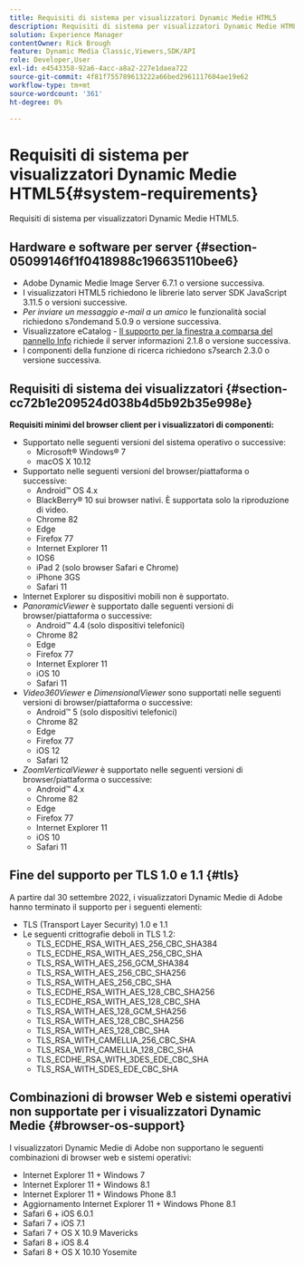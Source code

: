 ```yaml
---
title: Requisiti di sistema per visualizzatori Dynamic Medie HTML5
description: Requisiti di sistema per visualizzatori Dynamic Medie HTML5.
solution: Experience Manager
contentOwner: Rick Brough
feature: Dynamic Media Classic,Viewers,SDK/API
role: Developer,User
exl-id: e4543358-92a6-4acc-a8a2-227e1daea722
source-git-commit: 4f81f755789613222a66bed2961117604ae19e62
workflow-type: tm+mt
source-wordcount: '361'
ht-degree: 0%

---
```


# Requisiti di sistema per visualizzatori Dynamic Medie HTML5{#system-requirements}

Requisiti di sistema per visualizzatori Dynamic Medie HTML5.

<!-- Updated March 03, 2022 Contact is now Deepa Gupta -->

<!-- Updated April 06, 2021 from https://wiki.corp.adobe.com/pages/viewpage.action?spaceKey=scene7qa&title=s7Viewers%2C+S7SDK%2C+S7OnDemand+Release+Notes - Contact is Sasha -->

## Hardware e software per server {#section-05099146f1f0418988c196635110bee6}

<!-- Updated March 03, 2022 Contact is now Deepa Gupta -->

* Adobe Dynamic Medie Image Server 6.7.1 o versione successiva.
* I visualizzatori HTML5 richiedono le librerie lato server SDK JavaScript 3.11.5 o versioni successive.
* *Per inviare un messaggio e-mail a un amico* le funzionalità social richiedono s7ondemand 5.0.9 o versione successiva.
* Visualizzatore eCatalog - [Il supporto per la finestra a comparsa del pannello Info](/help/aem-viewers-ref/c-html5-s7-aem-asset-viewers/c-html5-20-ecatalog-viewer-about/c-html5-20-ecatalog-viewer-customizingviewer/r-html5-ecatalog-viewer-20-customize-infopanelpopup.md) richiede il server informazioni 2.1.8 o versione successiva.
* I componenti della funzione di ricerca richiedono s7search 2.3.0 o versione successiva.

## Requisiti di sistema dei visualizzatori {#section-cc72b1e209524d038b4d5b92b35e998e}

**Requisiti minimi del browser client per i visualizzatori di componenti:**

* Supportato nelle seguenti versioni del sistema operativo o successive:
   * Microsoft® Windows® 7
   * macOS X 10.12
* Supportato nelle seguenti versioni del browser/piattaforma o successive:
   * Android™ OS 4.x
   * BlackBerry® 10 sui browser nativi. È supportata solo la riproduzione di video.
   * Chrome 82
   * Edge
   * Firefox 77
   * Internet Explorer 11
   * IOS6
   * iPad 2 (solo browser Safari e Chrome)
   * iPhone 3GS
   * Safari 11
* Internet Explorer su dispositivi mobili non è supportato.
* *PanoramicViewer* è supportato dalle seguenti versioni di browser/piattaforma o successive:
   * Android™ 4.4 (solo dispositivi telefonici)
   * Chrome 82
   * Edge
   * Firefox 77
   * Internet Explorer 11
   * iOS 10
   * Safari 11
* *Video360Viewer* e *DimensionalViewer* sono supportati nelle seguenti versioni di browser/piattaforma o successive:
   * Android™ 5 (solo dispositivi telefonici)
   * Chrome 82
   * Edge
   * Firefox 77
   * iOS 12
   * Safari 12
* *ZoomVerticalViewer* è supportato nelle seguenti versioni di browser/piattaforma o successive:
   * Android™ 4.x
   * Chrome 82
   * Edge
   * Firefox 77
   * Internet Explorer 11
   * iOS 10
   * Safari 11

## Fine del supporto per TLS 1.0 e 1.1 {#tls}

<!-- CQDOC-19433 -->

A partire dal 30 settembre 2022, i visualizzatori Dynamic Medie di Adobe hanno terminato il supporto per i seguenti elementi:

* TLS (Transport Layer Security) 1.0 e 1.1
* Le seguenti crittografie deboli in TLS 1.2:
   * TLS_ECDHE_RSA_WITH_AES_256_CBC_SHA384
   * TLS_ECDHE_RSA_WITH_AES_256_CBC_SHA
   * TLS_RSA_WITH_AES_256_GCM_SHA384
   * TLS_RSA_WITH_AES_256_CBC_SHA256
   * TLS_RSA_WITH_AES_256_CBC_SHA
   * TLS_ECDHE_RSA_WITH_AES_128_CBC_SHA256
   * TLS_ECDHE_RSA_WITH_AES_128_CBC_SHA
   * TLS_RSA_WITH_AES_128_GCM_SHA256
   * TLS_RSA_WITH_AES_128_CBC_SHA256
   * TLS_RSA_WITH_AES_128_CBC_SHA
   * TLS_RSA_WITH_CAMELLIA_256_CBC_SHA
   * TLS_RSA_WITH_CAMELLIA_128_CBC_SHA
   * TLS_ECDHE_RSA_WITH_3DES_EDE_CBC_SHA
   * TLS_RSA_WITH_SDES_EDE_CBC_SHA

## Combinazioni di browser Web e sistemi operativi non supportate per i visualizzatori Dynamic Medie {#browser-os-support}

<!-- CQDOC-19433 -->

I visualizzatori Dynamic Medie di Adobe non supportano le seguenti combinazioni di browser web e sistemi operativi:

* Internet Explorer 11 + Windows 7
* Internet Explorer 11 + Windows 8.1
* Internet Explorer 11 + Windows Phone 8.1
* Aggiornamento Internet Explorer 11 + Windows Phone 8.1
* Safari 6 + iOS 6.0.1
* Safari 7 + iOS 7.1
* Safari 7 + OS X 10.9 Mavericks
* Safari 8 + iOS 8.4
* Safari 8 + OS X 10.10 Yosemite

<!-- CQDOC-19433 -->

<!-- 
NOTE
Effective September 30, 2018, Adobe Dynamic Media Classic Viewers ended support of Transport Layer Security 1.0 (TLS 1.0). As such, Dynamic Media Classic no longer supports viewers on the following browsers/platforms that support TLS 1.0 (Adobe recommends using TLS 1.2 or later):

* Android&trade; 2.3.7
* Android&trade; 4.0.4
* Android&trade; 4.1.1
* Android&trade; 4.2.2
* Android&trade; 4.3
* Internet Explorer 7 on Window Vista&reg;
* Internet Explorer 8 on Windows&reg; XP
* Internet Explorer 8-10 on Windows&reg; 7
* Internet Explorer 10 on Windows&reg; Phone 8.0
* Safari 5.1.9 on Apple OS X 10.6.8
* Safari 6.0.4 on Apple OS X 10.8.4
* Java&trade; 6u45
* Java&trade; 7u25
* OpenSSL 0.9.8y
* Baidu January 2015

NOTE
FLASH VIEWERS END-OF-LIFE — Effective January 31, 2017, Adobe Dynamic Media Classic officially ended support for the Flash viewer platform. -->

